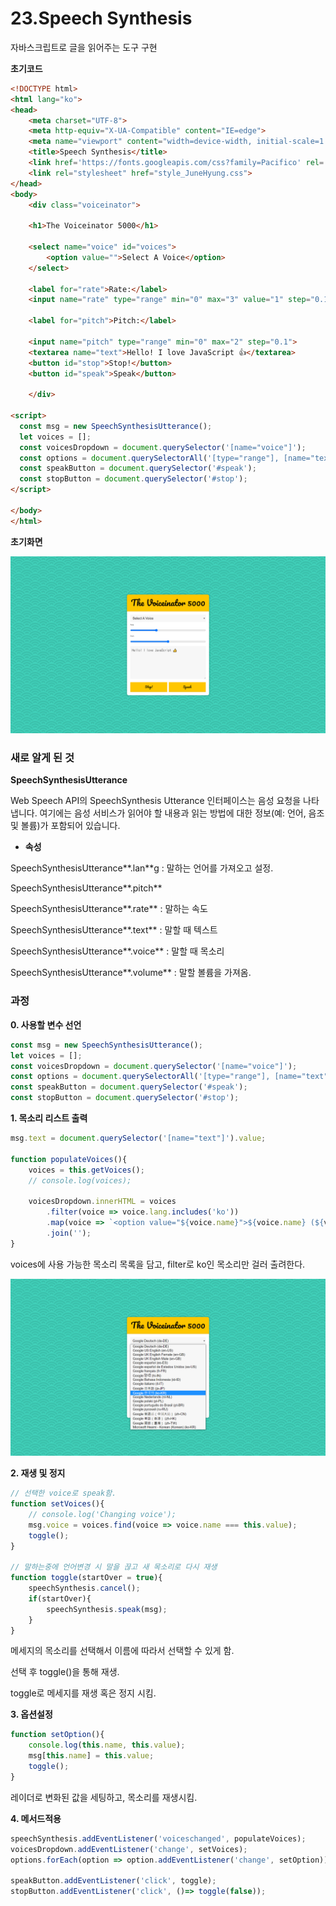 # 23.Speech Synthesis

자바스크립트로 글을 읽어주는 도구 구현

<strong>초기코드</strong>

```html
<!DOCTYPE html>
<html lang="ko">
<head>
    <meta charset="UTF-8">
    <meta http-equiv="X-UA-Compatible" content="IE=edge">
    <meta name="viewport" content="width=device-width, initial-scale=1.0">
    <title>Speech Synthesis</title>
    <link href='https://fonts.googleapis.com/css?family=Pacifico' rel='stylesheet' type='text/css'>
    <link rel="stylesheet" href="style_JuneHyung.css">
</head>
<body>
    <div class="voiceinator">

    <h1>The Voiceinator 5000</h1>

    <select name="voice" id="voices">
        <option value="">Select A Voice</option>
    </select>

    <label for="rate">Rate:</label>
    <input name="rate" type="range" min="0" max="3" value="1" step="0.1">

    <label for="pitch">Pitch:</label>

    <input name="pitch" type="range" min="0" max="2" step="0.1">
    <textarea name="text">Hello! I love JavaScript 👍</textarea>
    <button id="stop">Stop!</button>
    <button id="speak">Speak</button>

    </div>

<script>
  const msg = new SpeechSynthesisUtterance();
  let voices = [];
  const voicesDropdown = document.querySelector('[name="voice"]');
  const options = document.querySelectorAll('[type="range"], [name="text"]');
  const speakButton = document.querySelector('#speak');
  const stopButton = document.querySelector('#stop');
</script>

</body>
</html>
```



<strong>초기화면</strong>

<img src="./readme_images/startScreen.png" alt="시작화면"/>



### 새로 알게 된 것

**SpeechSynthesisUtterance**

Web Speech API의 SpeechSynthesis Utterance 인터페이스는 음성 요청을 나타냅니다. 
여기에는 음성 서비스가 읽어야 할 내용과 읽는 방법에 대한 정보(예: 언어, 음조 및 볼륨)가 포함되어 있습니다.

* **속성**

SpeechSynthesisUtterance**.lan**g : 말하는 언어를 가져오고 설정.

SpeechSynthesisUtterance**.pitch**

SpeechSynthesisUtterance**.rate** : 말하는 속도

SpeechSynthesisUtterance**.text** : 말할 때 텍스트

SpeechSynthesisUtterance**.voice** : 말할 때 목소리

SpeechSynthesisUtterance**.volume** : 말할 볼륨을 가져옴.





### 과정

<strong>0. 사용할 변수 선언</strong>

```javascript
const msg = new SpeechSynthesisUtterance();
let voices = [];
const voicesDropdown = document.querySelector('[name="voice"]');
const options = document.querySelectorAll('[type="range"], [name="text"]');
const speakButton = document.querySelector('#speak');
const stopButton = document.querySelector('#stop');
```



<strong>1. 목소리 리스트 출력</strong>

```javascript
msg.text = document.querySelector('[name="text"]').value;

function populateVoices(){
    voices = this.getVoices();
    // console.log(voices);

    voicesDropdown.innerHTML = voices
        .filter(voice => voice.lang.includes('ko'))
        .map(voice => `<option value="${voice.name}">${voice.name} (${voice.lang})				</option>`)
        .join('');
}
```

voices에 사용 가능한 목소리 목록을 담고, filter로 ko인 목소리만 걸러 출려한다.

<img src="./readme_images/dropDown.png" alt="드롭다운이미지"/>



<strong>2. 재생 및 정지</strong>

```javascript
// 선택한 voice로 speak함.
function setVoices(){
    // console.log('Changing voice');
    msg.voice = voices.find(voice => voice.name === this.value);
    toggle();
}
    
// 말하는중에 언어변경 시 말을 끊고 새 목소리로 다시 재생 
function toggle(startOver = true){
    speechSynthesis.cancel();
    if(startOver){
        speechSynthesis.speak(msg);
    }
}
```

메세지의 목소리를 선택해서 이름에 따라서 선택할 수 있게 함.

선택 후 toggle()을 통해 재생.

toggle로 메세지를 재생 혹은 정지 시킴.



<strong>3. 옵션설정</strong>

```javascript
function setOption(){
    console.log(this.name, this.value);
    msg[this.name] = this.value;
    toggle();
}
```

 레이더로 변화된 값을 세팅하고, 목소리를 재생시킴.



<strong>4. 메서드적용 </strong>

```javascript
speechSynthesis.addEventListener('voiceschanged', populateVoices);
voicesDropdown.addEventListener('change', setVoices);
options.forEach(option => option.addEventListener('change', setOption));

speakButton.addEventListener('click', toggle);
stopButton.addEventListener('click', ()=> toggle(false));
```



